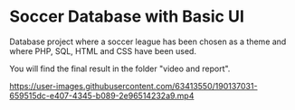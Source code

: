 # Soccer Database with Basic UI
Database project where a soccer league has been chosen as a theme and where PHP, SQL, HTML and CSS have been used.


You will find the final result in the folder "video  and report".


https://user-images.githubusercontent.com/63413550/190137031-659515dc-e407-4345-b089-2e96514232a9.mp4


